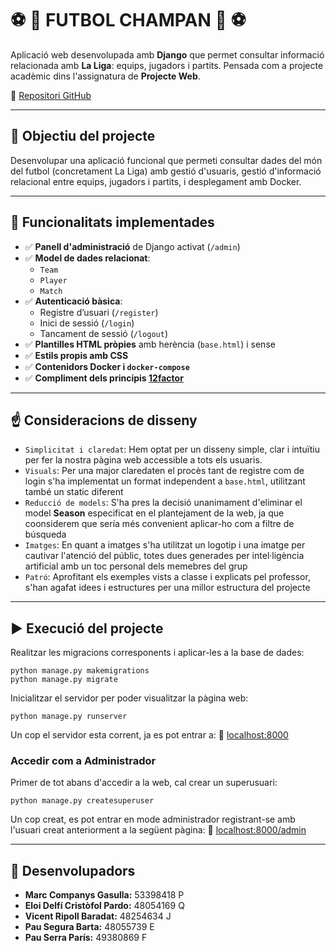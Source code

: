 # ⚽ 🍾 FUTBOL CHAMPAN 🍾 ⚽

Aplicació web desenvolupada amb **Django** que permet consultar informació relacionada amb **La Liga**: equips, jugadors i partits. Pensada com a projecte acadèmic dins l'assignatura de **Projecte Web**.

 🔗 [Repositori GitHub](https://github.com/usuari/projecte-football-champan)

---

## 🧠 Objectiu del projecte

Desenvolupar una aplicació funcional que permeti consultar dades del món del futbol (concretament La Liga) amb gestió d'usuaris, gestió d'informació relacional entre equips, jugadors i partits, i desplegament amb Docker.

---

## 🧩 Funcionalitats implementades

- ✅ **Panell d'administració** de Django activat (`/admin`)
- ✅ **Model de dades relacionat**:
  - `Team`
  - `Player`
  - `Match`
- ✅ **Autenticació bàsica**:
  - Registre d’usuari (`/register`)
  - Inici de sessió (`/login`)
  - Tancament de sessió (`/logout`)
- ✅ **Plantilles HTML pròpies** amb herència (`base.html`) i sense
- ✅ **Estils propis amb CSS**
- ✅ **Contenidors Docker i `docker-compose`**
- ✅ **Compliment dels principis [12factor](https://12factor.net/)**

---

## ☝️ Consideracions de disseny
- `Simplicitat i claredat`: Hem optat per un disseny simple, clar i intuïtiu per fer la nostra pàgina web accessible a tots els usuaris.
- `Visuals`: Per una major claredaten el procès tant de registre com de login s'ha implementat un format independent a ```base.html```, utilitzant també un static diferent
- `Reducció de models`: S'ha pres la decisió unanimament d'eliminar el model **Season** especificat en el plantejament de la web, ja que coonsiderem que sería més convenient aplicar-ho com a filtre de búsqueda
- `Imatges`: En quant a imatges s'ha utilitzat un logotip i una imatge per cautivar l'atenció del públic, totes dues generades per intel·ligència artificial amb un toc personal dels memebres del grup
- `Patró`: Aprofitant els exemples vists a classe i explicats pel professor, s'han agafat idees i estructures per una millor estructura del projecte

---

## ▶️ Execució del projecte

Realitzar les migracions corresponents i aplicar-les a la base de dades:
```
python manage.py makemigrations
python manage.py migrate
```

Inicialitzar el servidor per poder visualitzar la pàgina web:
```
python manage.py runserver
```

Un cop el servidor esta corrent, ja es pot entrar a:
🔗 [localhost:8000](...)

### Accedir com a Administrador
Primer de tot abans d'accedir a la web, cal crear un superusuari:
```
python manage.py createsuperuser
```

Un cop creat, es pot entrar en mode administrador registrant-se amb l'usuari creat anteriorment a la següent pàgina:
🔗 [localhost:8000/admin](...)

---

## 👤 Desenvolupadors

- **Marc Companys Gasulla:** 53398418 P
- **Eloi Delfí Cristòfol Pardo:** 48054169 Q
- **Vicent Ripoll Baradat:** 48254634 J
- **Pau Segura Barta:** 48055739 E
- **Pau Serra París:** 49380869 F

